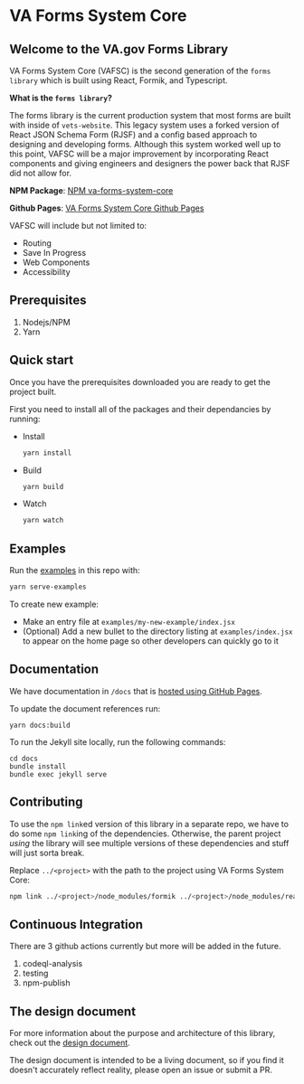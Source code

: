 # VA Forms System Core

## Welcome to the VA.gov Forms Library

VA Forms System Core (VAFSC) is the second generation of the `forms library` which is built using React, Formik, and Typescript.

**What is the `forms library`?**

The forms library is the current production system that most forms are built with inside of `vets-website`. This legacy system uses a forked version of React JSON Schema Form (RJSF) and a config based approach to designing and developing forms. Although this system worked well up to this point, VAFSC will be a major improvement by incorporating React components and giving engineers and designers the power back that RJSF did not allow for.

**NPM Package**: [NPM va-forms-system-core](https://www.npmjs.com/package/@department-of-veterans-affairs/va-forms-system-core)

**Github Pages**: [VA Forms System Core Github Pages](https://department-of-veterans-affairs.github.io/va-forms-system-core/)

VAFSC will include but not limited to:

- Routing
- Save In Progress
- Web Components
- Accessibility

## Prerequisites

1. Nodejs/NPM
2. Yarn

## Quick start

Once you have the prerequisites downloaded you are ready to get the project built.

First you need to install all of the packages and their dependancies by running:

- Install

  ```sh
  yarn install
  ```

- Build

  ```sh
  yarn build
  ```

- Watch

  ```sh
  yarn watch
  ```

## Examples

Run the [examples](examples) in this repo with:

```sh
yarn serve-examples
```

To create new example:

- Make an entry file at `examples/my-new-example/index.jsx`
- (Optional) Add a new bullet to the directory listing at `examples/index.jsx`
  to appear on the home page so other developers can quickly go to it

## Documentation

We have documentation in `/docs` that is [hosted using GitHub Pages](https://department-of-veterans-affairs.github.io/va-forms-system-core/).

To update the document references run:

```shell
yarn docs:build
```

To run the Jekyll site locally, run the following commands:

```shell
cd docs
bundle install
bundle exec jekyll serve
```

## Contributing

To use the `npm link`ed version of this library in a separate repo, we have to
do some `npm link`ing of the dependencies. Otherwise, the parent project _using_
the library will see multiple versions of these dependencies and stuff will just
sorta break.

Replace `../<project>` with the path to the project using VA Forms System Core:

```sh
npm link ../<project>/node_modules/formik ../<project>/node_modules/react
```

## Continuous Integration

There are 3 github actions currently but more will be added in the future.

1. codeql-analysis
2. testing
3. npm-publish

## The design document

For more information about the purpose and architecture of this library, check
out the [design document](https://vfs.atlassian.net/wiki/spaces/FLT/pages/2025029667/Forms+System+Design+Document+WIP).

The design document is intended to be a living document, so if you find it
doesn't accurately reflect reality, please open an issue or submit a PR.
